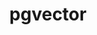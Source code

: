 ---
title: pgvector
categories:
  - vector-database
docs:
  - id: java
    url: https://java.testcontainers.org/modules/databases/postgres/
    maintainer: core
    example: |
      ```java
      var image = DockerImageName.parse("pgvector/pgvector:pg16")
          .asCompatibleSubstituteFor("postgres");
      var pgVector = new PostgreSQLContainer<>(image);
      pgVector.start();
      ```
    installation: |
      ```xml
      <dependency>
          <groupId>org.testcontainers</groupId>
          <artifactId>postgresql</artifactId>
          <version>1.20.0</version>
          <scope>test</scope>
      </dependency>
      ```
  - id: go
    url: https://golang.testcontainers.org/modules/postgres/
    maintainer: core
    example: |
      ```go
      pgVectorContainer, err := postgres.Run(ctx,
        "pgvector/pgvector:pg16",
        postgres.WithDatabase("test"),
        postgres.WithUsername("user"),
        postgres.WithPassword("password"),
      )
      ```
    installation: |
      ```bash
      go get github.com/testcontainers/testcontainers-go/modules/postgres
      ```
  - id: dotnet
    url: https://www.nuget.org/packages/Testcontainers.PostgreSql
    maintainer: core
    example: |
      ```csharp
      var pgVectorContainer = new PostgreSqlBuilder()
        .WithImage("pgvector/pgvector:pg16")
        .Build();
      await pgVectorContainer.StartAsync();
      ```
    installation: |
      ```bash
      dotnet add package Testcontainers.PostgreSql --version 3.9.0
      ```
  - id: nodejs
    url: https://node.testcontainers.org/modules/postgresql/
    maintainer: core
    example: |
      ```javascript
      const container = await new PostgreSqlContainer(image="pgvector/pgvector:pg16").start();
      ```
    installation: |
      ```bash
      npm install @testcontainers/postgresql --save-dev
      ```
description: |
  pgvector, open-source vector similarity search for Postgres.
---